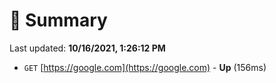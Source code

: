 # 📖 Summary
Last updated: **10/16/2021, 1:26:12 PM**

- `GET` [https://google.com](https://google.com) - **Up** (156ms)
